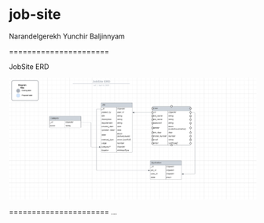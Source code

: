 # job-site

Narandelgerekh
Yunchir
Baljinnyam

======================

JobSite ERD

![jobsite_erd](https://github.com/naranll/JobSite-FE/blob/main/public/erd_mvp.png)

======================
...
